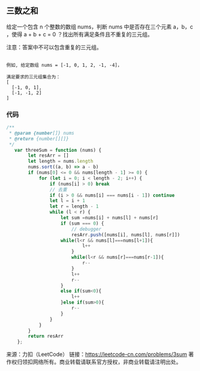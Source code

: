 ## 三数之和

给定一个包含 n 个整数的数组 nums，判断 nums 中是否存在三个元素 a，b，c ，使得 a + b + c = 0 ？找出所有满足条件且不重复的三元组。

注意：答案中不可以包含重复的三元组。

```

例如, 给定数组 nums = [-1, 0, 1, 2, -1, -4]，

满足要求的三元组集合为：
[
  [-1, 0, 1],
  [-1, -1, 2]
]

```

### 代码


```javascript
/**
 * @param {number[]} nums
 * @return {number[][]}
 */
   var threeSum = function (nums) {
        let resArr = []
        let length = nums.length
        nums.sort((a, b) => a - b)
        if (nums[0] <= 0 && nums[length - 1] >= 0) {
            for (let i = 0; i < length - 2; i++) {
                if (nums[i] > 0) break
                // 去重
                if (i > 0 && nums[i] === nums[i - 1]) continue
                let l = i + 1
                let r = length - 1
                while (l < r) {
                    let sum =nums[i] + nums[l] + nums[r]
                    if (sum === 0) {
                        // debugger
                        resArr.push([nums[i], nums[l], nums[r]])
                    while(l<r && nums[l]===nums[l+1]){
                            l++
                        }
                        while(l<r && nums[r]===nums[r-1]){
                            r--
                        }
                        l++
                        r--
                    }
                    else if(sum<0){
                        l++
                    }else if(sum>0){
                        r--
                    }
                }
            }
        }
        return resArr
    };

```


来源：力扣（LeetCode）
链接：https://leetcode-cn.com/problems/3sum
著作权归领扣网络所有。商业转载请联系官方授权，非商业转载请注明出处。
